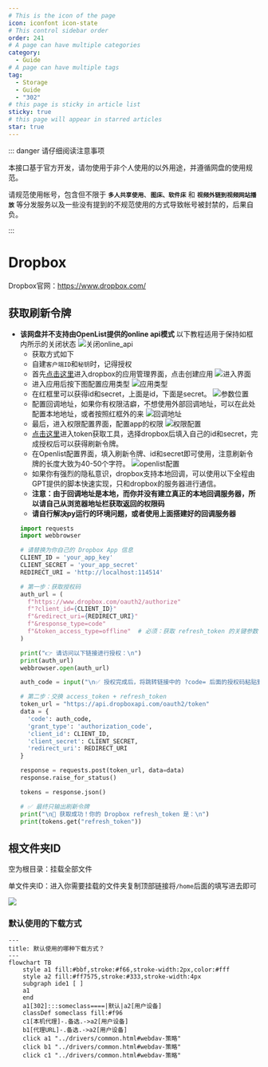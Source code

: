 ```yaml
---
# This is the icon of the page
icon: iconfont icon-state
# This control sidebar order
order: 241
# A page can have multiple categories
category:
  - Guide
# A page can have multiple tags
tag:
  - Storage
  - Guide
  - "302"
# this page is sticky in article list
sticky: true
# this page will appear in starred articles
star: true
---
```


::: danger 请仔细阅读注意事项

本接口基于官方开发，请勿使用于非个人使用的以外用途，并遵循网盘的使用规范。

请规范使用帐号，包含但不限于 **`多人共享使用`**、**`图床、软件床`** 和 **`视频外链到视频网站播放`** 等分发服务以及一些没有提到的不规范使用的方式导致帐号被封禁的，后果自负。

:::

# Dropbox

Dropbox官网：https://www.dropbox.com/



## **获取刷新令牌**
- **该网盘并不支持由OpenList提供的online api模式**
  以下教程适用于保持如框内所示的关闭状态
  ![关闭online_api](/img/drivers/dropbox/7.png)
  - 获取方式如下
  - 自建`客户端ID`和`秘钥`时，记得授权
  - 首先[点击这里](https://www.dropbox.com/developers/apps?_tk=pilot_lp&_ad=topbar4&_camp=myapps)进入dropbox的应用管理界面，点击创建应用
  ![进入界面](/img/drivers/dropbox/1.png)
  - 进入应用后按下图配置应用类型
  ![应用类型](/img/drivers/dropbox/2.png)
  - 在红框里可以获得id和secret，上面是id，下面是secret。
  ![参数位置](/img/drivers/dropbox/6.png)
  - 配置回调地址，如果你有权限洁癖，不想使用外部回调地址，可以在此处配置本地地址，或者按照红框外的来
  ![回调地址](/img/drivers/dropbox/3.png)
  - 最后，进入权限配置界面，配置app的权限
  ![权限配置](/img/drivers/dropbox/4.png)
  - [点击这里](https://api.oplist.org/)进入token获取工具，选择dropbox后填入自己的id和secret，完成授权后可以获得刷新令牌。
  - 在Openlist配置界面，填入刷新令牌、id和secret即可使用，注意刷新令牌的长度大致为40-50个字符。
  ![openlist配置](/img/drivers/dropbox/5.png)
  - 如果你有强烈的隐私意识，dropbox支持本地回调，可以使用以下全程由GPT提供的脚本快速实现，只和dropbox的服务器进行通信。
  - **注意：由于回调地址是本地，而你并没有建立真正的本地回调服务器，所以请自己从浏览器地址栏获取返回的权限码**
  - **请自行解决py运行的环境问题，或者使用上面搭建好的回调服务器**
  ```python
  import requests
  import webbrowser

  # 请替换为你自己的 Dropbox App 信息
  CLIENT_ID = 'your_app_key'
  CLIENT_SECRET = 'your_app_secret'
  REDIRECT_URI = 'http://localhost:114514'

  # 第一步：获取授权码
  auth_url = (
    f"https://www.dropbox.com/oauth2/authorize"
    f"?client_id={CLIENT_ID}"
    f"&redirect_uri={REDIRECT_URI}"
    f"&response_type=code"
    f"&token_access_type=offline"  # 必须：获取 refresh_token 的关键参数
  )

  print("👉 请访问以下链接进行授权：\n")
  print(auth_url)
  webbrowser.open(auth_url)

  auth_code = input("\n✅ 授权完成后，将跳转链接中的 ?code= 后面的授权码粘贴到此处：\n> ").strip()

  # 第二步：交换 access_token + refresh_token
  token_url = "https://api.dropboxapi.com/oauth2/token"
  data = {
    'code': auth_code,
    'grant_type': 'authorization_code',
    'client_id': CLIENT_ID,
    'client_secret': CLIENT_SECRET,
    'redirect_uri': REDIRECT_URI
  }

  response = requests.post(token_url, data=data)
  response.raise_for_status()

  tokens = response.json()

  # ✅ 最终只输出刷新令牌
  print("\n🎉 获取成功！你的 Dropbox refresh_token 是：\n")
  print(tokens.get("refresh_token"))
  ```

## **根文件夹ID**

空为根目录：挂载全部文件

单文件夹ID：进入你需要挂载的文件夹复制顶部链接将`/home`后面的填写进去即可

![](/img/drivers/dropbox/folder_id.png)




### **默认使用的下载方式**


```mermaid
---
title: 默认使用的哪种下载方式？
---
flowchart TB
    style a1 fill:#bbf,stroke:#f66,stroke-width:2px,color:#fff
    style a2 fill:#ff7575,stroke:#333,stroke-width:4px
    subgraph ide1 [ ]
    a1
    end
    a1[302]:::someclass====|默认|a2[用户设备]
    classDef someclass fill:#f96
    c1[本机代理]-.备选.->a2[用户设备]
    b1[代理URL]-.备选.->a2[用户设备]
    click a1 "../drivers/common.html#webdav-策略"
    click b1 "../drivers/common.html#webdav-策略"
    click c1 "../drivers/common.html#webdav-策略"
```
